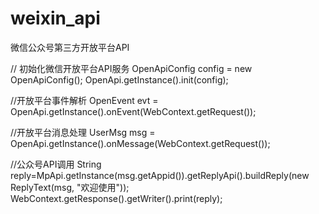 # weixin_api
微信公众号第三方开放平台API

// 初始化微信开放平台API服务
OpenApiConfig config = new OpenApiConfig();
OpenApi.getInstance().init(config);
    
//开放平台事件解析
OpenEvent evt = OpenApi.getInstance().onEvent(WebContext.getRequest());

//开放平台消息处理
UserMsg msg = OpenApi.getInstance().onMessage(WebContext.getRequest());

//公众号API调用
String reply=MpApi.getInstance(msg.getAppid()).getReplyApi().buildReply(new ReplyText(msg, "欢迎使用"));
WebContext.getResponse().getWriter().print(reply);
